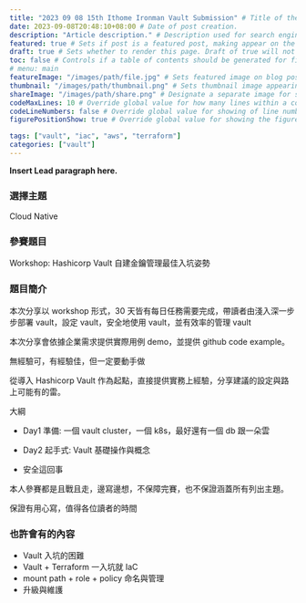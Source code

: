 ```yaml
---
title: "2023 09 08 15th Ithome Ironman Vault Submission" # Title of the blog post.
date: 2023-09-08T20:48:10+08:00 # Date of post creation.
description: "Article description." # Description used for search engine.
featured: true # Sets if post is a featured post, making appear on the home page side bar.
draft: true # Sets whether to render this page. Draft of true will not be rendered.
toc: false # Controls if a table of contents should be generated for first-level links automatically.
# menu: main
featureImage: "/images/path/file.jpg" # Sets featured image on blog post.
thumbnail: "/images/path/thumbnail.png" # Sets thumbnail image appearing inside card on homepage.
shareImage: "/images/path/share.png" # Designate a separate image for social media sharing.
codeMaxLines: 10 # Override global value for how many lines within a code block before auto-collapsing.
codeLineNumbers: false # Override global value for showing of line numbers within code block.
figurePositionShow: true # Override global value for showing the figure label.

tags: ["vault", "iac", "aws", "terraform"]
categories: ["vault"]
---
```


**Insert Lead paragraph here.**

### 選擇主題

Cloud Native

### 參賽題目

Workshop: Hashicorp Vault 自建金鑰管理最佳入坑姿勢

### 題目簡介

本次分享以 workshop 形式，30 天皆有每日任務需要完成，帶讀者由淺入深一步步部署 vault，設定 vault，安全地使用 vault，並有效率的管理 vault

本次分享會依據企業需求提供實際用例 demo，並提供 github code example。

無經驗可，有經驗佳，但一定要動手做

從導入 Hashicorp Vault 作為起點，直接提供實務上經驗，分享建議的設定與路上可能有的雷。


大綱
- Day1 準備: 一個 vault cluster，一個 k8s，最好還有一個 db 跟一朵雲
- Day2 起手式: Vault 基礎操作與概念

- 安全這回事

本人參賽都是且戰且走，邊寫邊想，不保障完賽，也不保證涵蓋所有列出主題。

保證有用心寫，值得各位讀者的時間

### 也許會有的內容

- Vault 入坑的困難
- Vault + Terraform 一入坑就 IaC
- mount path + role + policy 命名與管理
- 升級與維護



